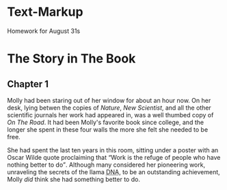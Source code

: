 # Text-Markup
Homework for August 31s
<!DOCTYPE html>
<html>
  <head>
    <title>Text</title>
  </head>
  <body>
    <h1>The Story in The Book</h1>
    <h2>Chapter 1</h2>
    <p>Molly had been staring out of her window for about an hour now. On her desk, lying betwen the copies of <i>Nature</i>, <i>New Scientist</i>, and all the other scientific journals her work had appeared in, was a well thumbed copy of <cite>On The Road</cite>. It had been Molly's favorite book since college, and the longer she spent in these four walls the more she felt she needed to be free.</p>
    <p>She had spent the last ten years in this room, sitting under a poster with an Oscar Wilde quote proclaiming that <q>Work is the refuge of people who have nothing better to do</q>. Although many considered her pioneering work, unraveling the secrets of the llama <abbr title="Dexoyribonucleic acid">DNA</abbr>, to be an outstanding achievement, Molly <em>did</em> think she had something better to do.</p>
  </body>
</html>
